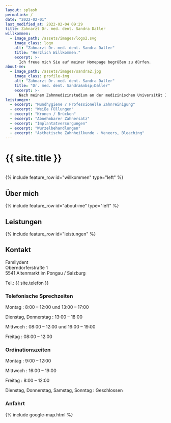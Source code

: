```yaml
---
layout: splash
permalink: /
date: "2022-02-01"
last_modified_at: 2022-02-04 09:29
title: Zahnarzt Dr. med. dent. Sandra Daller
willkommen:
  - image_path: /assets/images/logo2.svg
    image_class: logo
    alt: "Zahnarzt Dr. med. dent. Sandra Daller"
    title: "Herzlich Willkommen."
    excerpt: >-
      Ich freue mich Sie auf meiner Homepage begrüßen zu dürfen.
about-me:
  - image_path: /assets/images/sandra2.jpg
    image_class: profile-img
    alt: "Zahnarzt Dr. med. dent. Sandra Daller"
    title: "Dr. med. dent. Sandra&nbsp;Daller"
    excerpt: >-
      Nach meinem Zahnmedizinstudium an der medizinischen Universität Innsbruck habe ich von 2010 bis 2021 als selbstständige Zahnärztin in Telfs / Tirol gearbeitet. Seit 2021 bin ich in meiner ursprünglichen Heimat Altenmarkt als Wahlzahnärztin in der Ordination von Dr. Claudia Tranninger tätig.
leistungen:
  - excerpt: "Mundhygiene / Professionelle Zahnreinigung"
  - excerpt: "Weiße Füllungen"
  - excerpt: "Kronen / Brücken"
  - excerpt: "Abnehmbarer Zahnersatz"
  - excerpt: "Implantatversorgungen"
  - excerpt: "Wurzelbehandlungen"
  - excerpt: "Ästhetische Zahnheilkunde - Veneers, Bleaching"
---
```

<h1 class="hide">{{ site.title }}</h1>
<br/>
{% include feature_row id="willkommen" type="left" %}

## Über mich
{% include feature_row id="about-me" type="left" %}

## Leistungen
{% include feature_row id="leistungen" %}

## Kontakt
Familydent<br />
Oberndorferstra&szlig;e&nbsp;1<br />
5541 Altenmarkt im Pongau / Salzburg

Tel.: {{ site.telefon }}

### Telefonische Sprechzeiten
Montag
:   8:00 – 12:00 und 13:00 – 17:00

Dienstag, Donnerstag
:   13:00 – 18:00

Mittwoch
:   08:00 – 12:00 und 16:00 – 19:00

Freitag
:   08:00 – 12:00


### Ordinationszeiten

Montag
:   9:00 – 12:00

Mittwoch
:   16:00 – 19:00

Freitag
:   8:00 – 12:00

Dienstag, Donnerstag, Samstag, Sonntag
:   Geschlossen


### Anfahrt

{% include google-map.html %}
